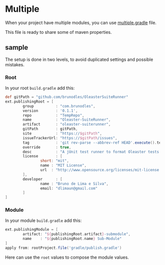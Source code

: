 # Multiple
When your project have multiple modules, you can use [multiple.gradle](multiple.gradle) file.

This file is ready to share some of maven properties.

## sample
The setup is done in two levels, to avoid duplicated settings and possible mistakes.

### Root
In your root `build.gradle` add this:
```gradle
def gitPath = "github.com/brunodles/OleasterSuiteRunner"
ext.publishingRoot = [
        group          : "com.brunodles",
        version        : '0.1.1',
        repo           : "TempRepo",
        name           : "Oleaster-SuiteRunner",
        artifact       : "oleaster-suiterunner",
        gitPath        : gitPath,
        site           : "https://$gitPath",
        issueTrackerUrl: "https://$gitPath/issues",
        tag            : 'git rev-parse --abbrev-ref HEAD'.execute().text.trim(),
        override       : true,
        desc           : "A jUnit test runner to format Oleaster tests as a suite.",
        license        : [
                short: "mit",
                name : "MIT License",
                url  : "http://www.opensource.org/licenses/mit-license.php"
        ],
        developer      : [
                name : "Bruno de Lima e Silva",
                email: "dlimaun@gmail.com"
        ]
]
```

### Module
In your module `build.gradle` add this:
```gradle
ext.publishingModule = [
        artifact: "${publishingRoot.artifact}-submodule",
        name    : "${publishingRoot.name} Sub-Module"
]
apply from: rootProject.file('gradle/publish.gradle')
```
Here can use the `root` values to compose the module values.
